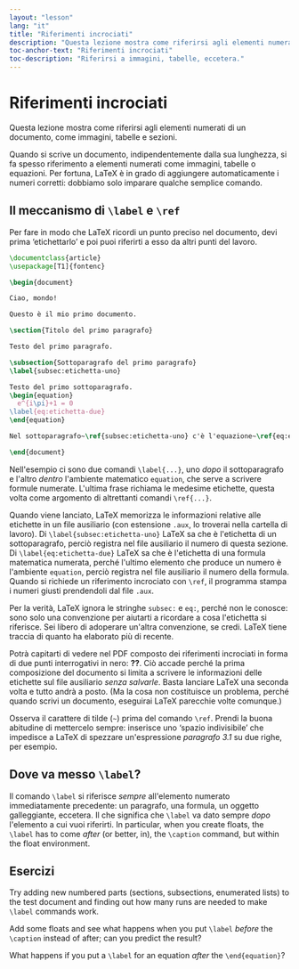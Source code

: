 ```yaml
---
layout: "lesson"
lang: "it"
title: "Riferimenti incrociati"
description: "Questa lezione mostra come riferirsi agli elementi numerati di un documento, come immagini, tabelle e sezioni."
toc-anchor-text: "Riferimenti incrociati"
toc-description: "Riferirsi a immagini, tabelle, eccetera."
---
```


# Riferimenti incrociati

<span
  class="summary">Questa lezione mostra come riferirsi agli elementi numerati di un documento, come immagini, tabelle e sezioni.</span>

Quando si scrive un documento, indipendentemente dalla sua lunghezza, si fa
spesso riferimento a elementi numerati come immagini, tabelle o equazioni.
Per fortuna, LaTeX è in grado di aggiungere automaticamente i numeri corretti:
dobbiamo solo imparare qualche semplice comando.

## Il meccanismo di `\label` e `\ref`

Per fare in modo che LaTeX ricordi un punto preciso nel documento,
devi prima ‘etichettarlo’ e poi puoi riferirti a esso da altri punti 
del lavoro.

```latex
\documentclass{article}
\usepackage[T1]{fontenc}

\begin{document}

Ciao, mondo!

Questo è il mio primo documento.

\section{Titolo del primo paragrafo}

Testo del primo paragrafo.

\subsection{Sottoparagrafo del primo paragrafo}
\label{subsec:etichetta-uno}

Testo del primo sottoparagrafo.
\begin{equation}
  e^{i\pi}+1 = 0
\label{eq:etichetta-due}
\end{equation}

Nel sottoparagrafo~\ref{subsec:etichetta-uno} c'è l'equazione~\ref{eq:etichetta-due}.

\end{document}
```

Nell'esempio ci sono due comandi `\label{...}`, uno _dopo_ il sottoparagrafo
e l'altro _dentro_ l'ambiente matematico `equation`, che serve a
scrivere formule numerate.
L'ultima frase richiama le medesime etichette, questa volta come
argomento di altrettanti comandi `\ref{...}`.

Quando viene lanciato, LaTeX memorizza le informazioni relative 
alle etichette in un file ausiliario (con estensione `.aux`,
lo troverai nella cartella di lavoro).
Di `\label{subsec:etichetta-uno}` LaTeX sa che è l'etichetta 
di un sottoparagrafo, perciò registra nel file ausiliario 
il numero di questa sezione.
Di `\label{eq:etichetta-due}` LaTeX sa che è l'etichetta di 
una formula matematica numerata, perché l'ultimo elemento
che produce un numero è l'ambiente `equation`, perciò
registra nel file ausiliario il numero della formula.
Quando si richiede un riferimento incrociato con `\ref`,
il programma stampa i numeri giusti prendendoli dal file
`.aux`.

Per la verità, LaTeX ignora le stringhe `subsec:` e `eq:`,
perché non le conosce: sono solo una convenzione per aiutarti
a ricordare a cosa l'etichetta si riferisce.
Sei libero di adoperare un'altra convenzione, se credi.
LaTeX tiene traccia di quanto ha elaborato più di recente.

Potrà capitarti di vedere nel PDF composto dei riferimenti 
incrociati in forma di due punti interrogativi in nero: **??**. 
Ciò accade perché la prima composizione del documento si limita
a scrivere le informazioni delle etichette sul file ausiliario 
_senza salvarle_. 
Basta lanciare LaTeX una seconda volta e tutto andrà a posto.
(Ma la cosa non costituisce un problema, perché quando scrivi
un documento, eseguirai LaTeX parecchie volte comunque.)

Osserva il carattere di tilde (`~`) prima del comando `\ref`.
Prendi la buona abitudine di mettercelo sempre: inserisce
uno ‘spazio indivisibile’ che impedisce a LaTeX di spezzare
un'espressione _paragrafo 3.1_ su due righe, per esempio.

## Dove va messo `\label`?

Il comando `\label` si riferisce _sempre_ all'elemento numerato 
immediatamente precedente: un paragrafo, una formula, un oggetto 
galleggiante, eccetera. 
Il che significa che `\label` va dato
sempre _dopo_ l'elemento a cui vuoi riferirti. 
In particular, when you create floats, the `\label` has to come _after_ (or better, in), the `\caption` command,
but within the float environment.

## Esercizi

Try adding new numbered parts (sections, subsections, enumerated lists) to
the test document and finding out how many runs are needed to make `\label`
commands work.

Add some floats and see what happens when you put `\label` _before_ the
`\caption` instead of after; can you predict the result?

What happens if you put a `\label` for an equation _after_ the `\end{equation}`?
